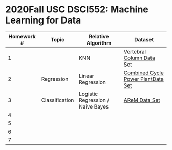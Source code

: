 # 2020Fall USC DSCI552: Machine Learning for Data

| Homework # | Topic          | Relative Algorithm                | Dataset                                                      |
| ---------- | -------------- | --------------------------------- | ------------------------------------------------------------ |
| 1          |                | KNN                               | [Vertebral Column Data Set](http://archive.ics.uci.edu/ml/datasets/vertebral+column#) |
| 2          | Regression     | Linear Regression                 | [Combined Cycle Power PlantData Set](https://archive.ics.uci.edu/ml/datasets/combined+cycle+power+plant) |
| 3          | Classification | Logistic Regression / Naive Bayes | [AReM Data Set](https://archive.ics.uci.edu/ml/datasets/Activity+Recognition+system+based+on+Multisensor+data+fusion+(AReM)) |
| 4          |                |                                   |                                                              |
| 5          |                |                                   |                                                              |
| 6          |                |                                   |                                                              |
| 7          |                |                                   |                                                              |

